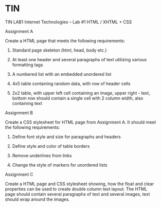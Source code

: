 # TIN
TIN LAB1
Internet Technologies – Lab #1 HTML / XHTML + CSS

Assignment A

Create a HTML page that meets the following requirements:

1. Standard page skeleton (html, head, body etc.)

2. At least one header and several paragraphs of text utilizing various formatting tags

3. A numbered list with an embedded unordered list

4. 4x5 table containing random data, with row of header cells

5. 2x2 table, with upper left cell containing an image, upper right - text, bottom row should contain a single cell with 2 column width, also containing text

Assignment B

Create a CSS stylesheet for HTML page from Assignment A. It should meet the following requirements:

1. Define font style and size for paragraphs and headers

2. Define style and color of table borders

3. Remove underlines from links

4. Change the style of markers for unordered lists

Assignment C

Create a HTML page and CSS stylesheet showing, how the float and clear properties can be used to create double column text layout. The HTML page should contain several paragraphs of text and several images, text should wrap around the images.
